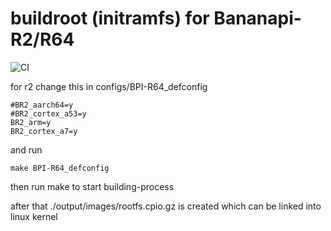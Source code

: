 # buildroot (initramfs) for Bananapi-R2/R64
![CI](https://github.com/frank-w/buildroot/workflows/CI/badge.svg?branch=2020.11.x)

for r2 change this in configs/BPI-R64_defconfig

```
#BR2_aarch64=y
#BR2_cortex_a53=y
BR2_arm=y
BR2_cortex_a7=y
```
and run

```
make BPI-R64_defconfig
```

then run make to start building-process

after that ./output/images/rootfs.cpio.gz is created
which can be linked into linux kernel
